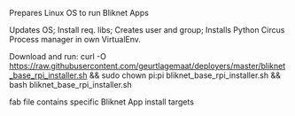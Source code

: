 Prepares Linux OS to run Bliknet Apps

Updates OS;
Install req. libs;
Creates user and group;
Installs Python Circus Process manager in own VirtualEnv.

Download and run:
curl -O https://raw.githubusercontent.com/geurtlagemaat/deployers/master/bliknet_base_rpi_installer.sh && sudo chown pi:pi bliknet_base_rpi_installer.sh && bash bliknet_base_rpi_installer.sh

fab file contains specific Bliknet App install targets
